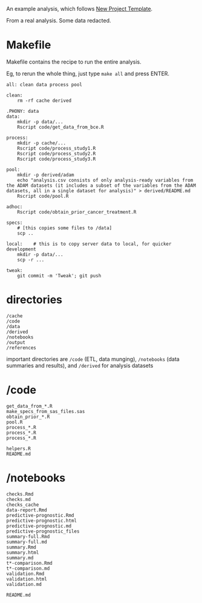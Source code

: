 An example analysis, which follows [New Project Template](https://github.com/pavopax/new-project-template).

From a real analysis. Some data redacted.

# Makefile

Makefile contains the recipe to run the entire analysis.

Eg, to rerun the whole thing, just type `make all` and press ENTER.


```
all: clean data process pool

clean:
	rm -rf cache derived

.PHONY: data
data:
	mkdir -p data/...
	Rscript code/get_data_from_bce.R

process:
	mkdir -p cache/...
	Rscript code/process_study1.R
	Rscript code/process_study2.R
	Rscript code/process_study3.R

pool:
	mkdir -p derived/adam
	echo "analysis.csv consists of only analysis-ready variables from the ADAM datasets (it includes a subset of the variables from the ADAM datasets, all in a single dataset for analysis)" > derived/README.md
	Rscript code/pool.R

adhoc:
	Rscript code/obtain_prior_cancer_treatment.R

specs:
	# [this copies some files to /data]
	scp ..

local:    # this is to copy server data to local, for quicker development
	mkdir -p data/...
	scp -r ...

tweak:
	git commit -m 'Tweak'; git push
```


# directories

```
/cache
/code
/data
/derived
/notebooks
/output
/references
```

important directories are `/code` (ETL, data munging),  `/notebooks` (data summaries and results), and `/derived` for analysis datasets


# /code
```
get_data_from_*.R
make_specs_from_sas_files.sas
obtain_prior_*.R
pool.R
process_*.R
process_*.R
process_*.R

helpers.R
README.md
```


# /notebooks

```
checks.Rmd
checks.md
checks_cache
data-report.Rmd
predictive-prognostic.Rmd
predictive-prognostic.html
predictive-prognostic.md
predictive-prognostic_files
summary-full.Rmd
summary-full.md
summary.Rmd
summary.html
summary.md
t*-comparison.Rmd
t*-comparison.md
validation.Rmd
validation.html
validation.md

README.md
```
